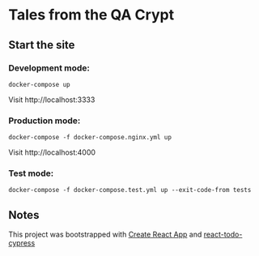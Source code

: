 # Tales from the QA Crypt

## Start the site
### Development mode:

`docker-compose up`

Visit http://localhost:3333

### Production mode:

`docker-compose -f docker-compose.nginx.yml up`

Visit http://localhost:4000

### Test mode:

`docker-compose -f docker-compose.test.yml up --exit-code-from tests`

## Notes

This project was bootstrapped with [Create React App](https://github.com/facebookincubator/create-react-app) and [react-todo-cypress](https://github.com/avanslaars/react-todo-cypress)